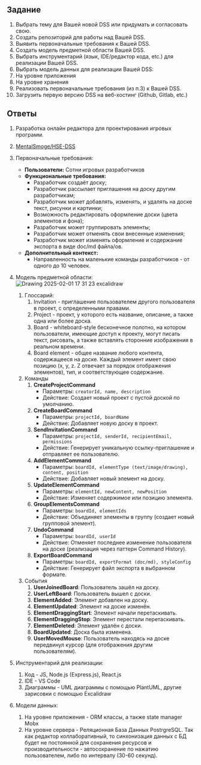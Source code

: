 ## Задание
1. Выбрать тему для Вашей новой DSS или придумать и согласовать свою.
2. Создать репозиторий для работы над Вашей DSS.
3. Выявить первоначальные требования к Вашей DSS.
4. Создать модель предметной области Вашей DSS.
5. Выбрать инструментарий (язык, IDE/редактор кода, etc.) для реализации Вашей DSS.
6. Выбрать модель данных для реализации Вашей DSS:
  1. На уровне приложения
  2. На уровне хранения
7. Реализовать первоначальные требования (из п.3) к Вашей DSS.
8. Загрузить первую версию DSS на веб-хостинг (Github, Gitlab, etc.)
## Ответы
1. Разработка онлайн редактора для проектирования игровых программ.
2. [MentalSmoge/HSE-DSS](https://github.com/MentalSmoge/HSE-DSS)
3. Первоначальные требования:
	- **Пользователи:** Сотни игровых разработчиков
	- **Функциональные требования:**
	    - Разработчик создаёт доску;
	    - Разработчик рассылает приглашения на доску другим разработчикам;
	    - Разработчик может добавлять, изменять, и удалять на доске текст, рисунки и картинки;
	    - Возможность редактировать оформление доски (цвета элементов и фона);
	    - Разработчик может группировать элементы;
	    - Разработчик может отменять свои внесенные изменения;
	    - Разработчик может изменять оформление и содержание экспорта в виде doc/md файла/ов.
	- **Дополнительный контекст:**
	    - Направленность на маленькие команды разработчиков - от одного до 10 человек.
4. Модель предметной области:
   ![Drawing 2025-02-01 17 31 23 excalidraw](https://github.com/user-attachments/assets/cb535927-6a7f-4415-819c-5aeb0bb93b45)

	1. Глоссарий:
		1. Invitation - приглашение пользователем другого пользователя в проект, с определенными правами.
		2. Project - проект, у которого есть название, описание, а также одна или более доска.
		3. Board - whiteboard-style бесконечное полотно, на котором пользователи, имеющие доступ к проекту, могут писать текст, рисовать, а также вставлять сторонние изображения в реальном времени.
		4. Board element - общее название любого контента, содержащееся на доске. Каждый элемент имеет свою позицию (x, y, z. Z отвечает за порядок отображения элементов), тип, и соответствующее содержание.
	2. Команды
		1. **CreateProjectCommand**
		    - Параметры: `creatorId, name, description`		        
		    - Действие: Создает новый проект с пустой доской по умолчанию.        
		2. **CreateBoardCommand**		    
		    - Параметры: `projectId, boardName`		        
		    - Действие: Добавляет новую доску в проект.		        
		3. **SendInvitationCommand**		    
		    - Параметры: `projectId, senderId, recipientEmail, permissions`	        
		    - Действие: Генерирует уникальную ссылку-приглашение и отправляет ее пользователю.		        
		4. **AddElementCommand**    
		    - Параметры: `boardId, elementType (text/image/drawing), content, position`		        
		    - Действие: Добавляет новый элемент на доску.		        
		5. **UpdateElementCommand**		    
		    - Параметры: `elementId, newContent, newPosition`		        
		    - Действие: Изменяет содержимое или позицию элемента.		        
		6. **GroupElementsCommand**		    
		    - Параметры: `boardId, elementIds`		        
		    - Действие: Объединяет элементы в группу (создает новый групповой элемент).		        
		7. **UndoCommand**		    
		    - Параметры: `boardId, userId`		        
		    - Действие: Отменяет последнее изменение пользователя на доске (реализация через паттерн Command History).		        
		8. **ExportBoardCommand**		    
		    - Параметры: `boardId, exportFormat (doc/md), styleConfig`		        
		    - Действие: Генерирует файл экспорта в выбранном формате.
	3. События
		1. **UserJoinedBoard**: Пользователь зашёл на доску.
		2. **UserLeftBoard**: Пользователь вышел с доски.
		3. **ElementAdded**: Элемент добавлен на доску.
		4. **ElementUpdated**: Элемент на доске изменён.
		5. **ElementDraggingStart**: Элемент начали перетаскивать.
		6. **ElementDraggingStop**: Элемент перестали перетаскивать.
		7. **ElementDeleted**: Элемент удалён с доски.
		8. **BoardUpdated**: Доска была изменена.
		9. **UserMovedMouse**: Пользователь находясь на доске передвинул курсор (для отображения другим пользователям).
6. Инструментарий для реализации:  
	1. Код - JS, Node.js (Express.js), React.js
	2. IDE - VS Code
	3. Диаграммы - UML диаграммы с помощью PlantUML, другие зарисовки с помощью Excalidraw
7. Модели данных:
	1. На уровне приложения - ORM классы, а также state manager Mobx
	2. На уровне сервера - Реляционная База Данных PostrgreSQL. Так как редактор коллаборативный, то синхонизация данных с БД будет не постоянной для сохранения ресурсов и производительности - автосохранение по нажатию пользователем, либо по интервалу (30-60 секунд).
